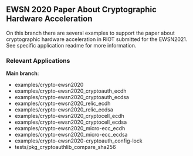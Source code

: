 ## EWSN 2020 Paper About Cryptographic Hardware Acceleration

On this branch there are several examples to support the paper about cryptographic hardware acceleration in RIOT submitted for the EWSN2021.
See specific application readme for more information.

### Relevant Applications
**Main branch**:
- examples/crypto-ewsn2020
- examples/crypto-ewsn2020_cryptoauth_ecdh
- examples/crypto-ewsn2020_cryptoauth_ecdsa
- examples/crypto-ewsn2020_relic_ecdh
- examples/crypto-ewsn2020_relic_ecdsa
- examples/crypto-ewsn2020_cryptocell_ecdh
- examples/crypto-ewsn2020_cryptocell_ecdsa
- examples/crypto-ewsn2020_micro-ecc_ecdh
- examples/crypto-ewsn2020_micro-ecc_ecdsa
- examples/crypto-ewsn2020-cryptoauth_config-lock
- tests/pkg_cryptoauthlib_compare_sha256

